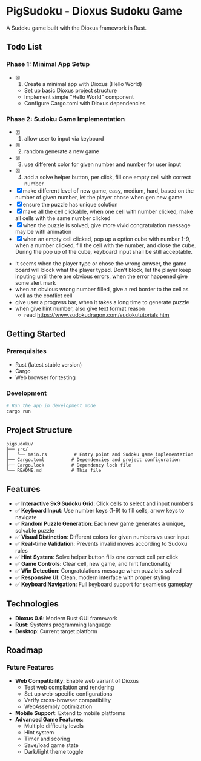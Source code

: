 # PigSudoku - Dioxus Sudoku Game

A Sudoku game built with the Dioxus framework in Rust.

## Todo List

### Phase 1: Minimal App Setup
- [x] 1. Create a minimal app with Dioxus (Hello World)
  - Set up basic Dioxus project structure
  - Implement simple "Hello World" component
  - Configure Cargo.toml with Dioxus dependencies

### Phase 2: Sudoku Game Implementation
- [x] 1. allow user to input via keyboard
- [x] 2. random generate a new game
- [x] 3. use different color for given number and number for user input
- [x] 4. add a solve helper button, per click, fill one empty cell with correct number
- [x] make different level of new game, easy, medium, hard, based on the number of given number, let the player chose when gen new game
- [x] ensure the puzzle has unique solution
- [x] make all the cell clickable, when one cell with number clicked, make all cells with the same number clicked
- [x] when the puzzle is solved, give more vivid congratulation message may be with animation
- [x] when an empty cell clicked, pop up a option cube with number 1-9, when a number clicked, fill the cell with the number, and close the cube. During the pop up of the cube, keyboard input shall be still acceptable.
- It seems when the player type or chose the wrong anwser, the game board will block what the player typed. Don't block, let the player keep inputing until there are obvious errors, when the error happened give some alert mark
- when an obvious wrong number filled, give a red border to the cell as well as the conflict cell
- give user a progress bar, when it takes a long time to generate puzzle
- when give hint number, also give text format reason
  - read https://www.sudokudragon.com/sudokututorials.htm

## Getting Started

### Prerequisites
- Rust (latest stable version)
- Cargo
- Web browser for testing

### Development

```bash
# Run the app in development mode
cargo run
```

## Project Structure

```
pigsudoku/
├── src/
│   └── main.rs          # Entry point and Sudoku game implementation
├── Cargo.toml          # Dependencies and project configuration
├── Cargo.lock          # Dependency lock file
└── README.md           # This file
```

## Features

- ✅ **Interactive 9x9 Sudoku Grid**: Click cells to select and input numbers
- ✅ **Keyboard Input**: Use number keys (1-9) to fill cells, arrow keys to navigate
- ✅ **Random Puzzle Generation**: Each new game generates a unique, solvable puzzle
- ✅ **Visual Distinction**: Different colors for given numbers vs user input
- ✅ **Real-time Validation**: Prevents invalid moves according to Sudoku rules
- ✅ **Hint System**: Solve helper button fills one correct cell per click
- ✅ **Game Controls**: Clear cell, new game, and hint functionality
- ✅ **Win Detection**: Congratulations message when puzzle is solved
- ✅ **Responsive UI**: Clean, modern interface with proper styling
- ✅ **Keyboard Navigation**: Full keyboard support for seamless gameplay

## Technologies

- **Dioxus 0.6**: Modern Rust GUI framework
- **Rust**: Systems programming language
- **Desktop**: Current target platform

## Roadmap

### Future Features
- **Web Compatibility**: Enable web variant of Dioxus
  - Test web compilation and rendering
  - Set up web-specific configurations
  - Verify cross-browser compatibility
  - WebAssembly optimization
- **Mobile Support**: Extend to mobile platforms
- **Advanced Game Features**:
  - Multiple difficulty levels
  - Hint system
  - Timer and scoring
  - Save/load game state
  - Dark/light theme toggle